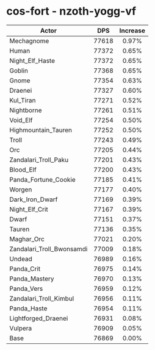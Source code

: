 # cos-fort - nzoth-yogg-vf
| Actor | DPS | Increase |
|---|:---:|:---:|
|Mechagnome|77618|0.97%|
|Human|77372|0.65%|
|Night_Elf_Haste|77372|0.65%|
|Goblin|77368|0.65%|
|Gnome|77354|0.63%|
|Draenei|77327|0.60%|
|Kul_Tiran|77271|0.52%|
|Nightborne|77261|0.51%|
|Void_Elf|77254|0.50%|
|Highmountain_Tauren|77252|0.50%|
|Troll|77243|0.49%|
|Orc|77205|0.44%|
|Zandalari_Troll_Paku|77201|0.43%|
|Blood_Elf|77200|0.43%|
|Panda_Fortune_Cookie|77185|0.41%|
|Worgen|77177|0.40%|
|Dark_Iron_Dwarf|77169|0.39%|
|Night_Elf_Crit|77167|0.39%|
|Dwarf|77151|0.37%|
|Tauren|77136|0.35%|
|Maghar_Orc|77021|0.20%|
|Zandalari_Troll_Bwonsamdi|77009|0.18%|
|Undead|76989|0.16%|
|Panda_Crit|76975|0.14%|
|Panda_Mastery|76970|0.13%|
|Panda_Vers|76959|0.12%|
|Zandalari_Troll_Kimbul|76956|0.11%|
|Panda_Haste|76954|0.11%|
|Lightforged_Draenei|76931|0.08%|
|Vulpera|76909|0.05%|
|Base|76869|0.00%|
